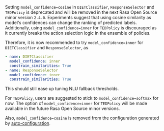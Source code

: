 Setting `model_confidence=cosine` in `DIETClassifier`, `ResponseSelector` and `TEDPolicy` is deprecated and will be removed in the next Rasa Open Source minor version `2.4.0`. Experiments suggest that using cosine similarity as model's confidences can change the ranking of predicted labels. Additionally, using `model_confidence=inner` for `TEDPolicy` is discouraged as it currently breaks the action selection logic in the ensemble of policies.

Therefore, it is now recommended to try `model_confidence=inner` for `DIETClassifier` and `ResponseSelector`, as
```yaml
- name: DIETClassifier
  model_confidence: inner
  constrain_similarities: True
- name: ResponseSelector
  model_confidence: inner
  constrain_similarities: True
```
This should still ease up tuning NLU fallback thresholds.

For `TEDPolicy`, users are suggested to stick to `model_confidence=softmax` for now. The option of `model_confidence=inner` for `TEDPolicy` will be made available in the future Rasa Open Source minor versions.

Also, `model_confidence=cosine` is removed from the configuration generated by [auto-configuration](model-configuration.mdx#suggested-config). 